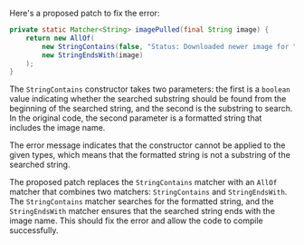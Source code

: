 Here's a proposed patch to fix the error:
```java
private static Matcher<String> imagePulled(final String image) {
    return new AllOf(
        new StringContains(false, "Status: Downloaded newer image for " + image),
        new StringEndsWith(image)
    );
}
```
The `StringContains` constructor takes two parameters: the first is a `boolean` value indicating whether the searched substring should be found from the beginning of the searched string, and the second is the substring to search. In the original code, the second parameter is a formatted string that includes the image name.

The error message indicates that the constructor cannot be applied to the given types, which means that the formatted string is not a substring of the searched string.

The proposed patch replaces the `StringContains` matcher with an `AllOf` matcher that combines two matchers: `StringContains` and `StringEndsWith`. The `StringContains` matcher searches for the formatted string, and the `StringEndsWith` matcher ensures that the searched string ends with the image name.
This should fix the error and allow the code to compile successfully.